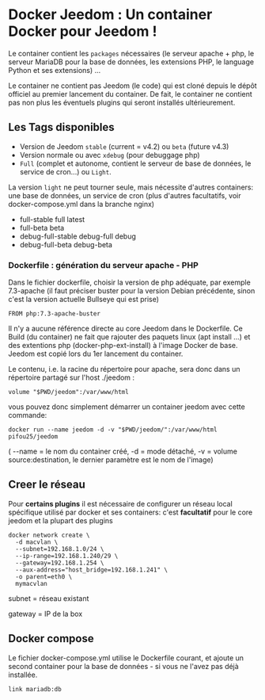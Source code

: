 ﻿# Docker Jeedom : Un container Docker pour Jeedom !

Le container contient les `packages` nécessaires (le serveur apache + php,
 le serveur MariaDB pour la base de données, les extensions PHP, le language Python et ses extensions) ...

 Le container ne contient pas Jeedom (le code) qui est cloné depuis le dépôt officiel au premier
 lancement du container. De fait, le container ne contient pas non plus les éventuels plugins qui seront
 installés ultérieurement.

 ## Les Tags disponibles

* Version de Jeedom `stable` (current = v4.2) ou `beta` (future v4.3)
* Version normale ou avec `xdebug` (pour debuggage php)
* `Full` (complet et autonome, contient le serveur de base de données, le service de cron...) ou `Light`.

La version `light` ne peut tourner seule, mais nécessite d'autres containers: 
une base de données, un service de cron (plus d'autres
facultatifs, voir docker-compose.yml dans la branche nginx)

* full-stable full latest
* full-beta beta
* debug-full-stable debug-full debug
* debug-full-beta debug-beta

### Dockerfile : génération du serveur apache - PHP

Dans le fichier dockerfile, choisir la version de php adéquate, par exemple 7.3-apache (il faut préciser buster
pour la version Debian précédente, sinon c'est la version actuelle Bullseye qui est prise)
```
FROM php:7.3-apache-buster
```

Il n'y a aucune référence directe au core Jeedom dans le Dockerfile. Ce Build (du container) ne fait
que rajouter des paquets linux (apt install ...) et des extentions php (docker-php-ext-install)
à l'image Docker de base. Jeedom est copié lors du 1er lancement du container.

Le contenu, i.e. la racine du répertoire pour apache, sera donc dans un répertoire partagé sur l'host ./jeedom :
```
volume "$PWD/jeedom":/var/www/html
```

vous pouvez donc simplement démarrer un container jeedom avec cette commande:
```
docker run --name jeedom -d -v "$PWD/jeedom/":/var/www/html pifou25/jeedom
```

( --name = le nom du container créé, -d = mode détaché, -v = volume source:destination, 
le dernier paramètre est le nom de l'image)

## Creer le réseau

Pour **certains plugins** il est nécessaire de configurer un réseau local 
spécifique utilisé par docker et ses containers: c'est **facultatif** pour le core jeedom
et la plupart des plugins
```
docker network create \
  -d macvlan \
  --subnet=192.168.1.0/24 \
  --ip-range=192.168.1.240/29 \
  --gateway=192.168.1.254 \
  --aux-address="host_bridge=192.168.1.241" \
  -o parent=eth0 \
  mymacvlan
```
subnet = réseau existant

gateway = IP de la box

## Docker compose

Le fichier docker-compose.yml utilise le Dockerfile courant, et ajoute un second container pour 
la base de données - si vous ne l'avez pas déjà installée.
```
link mariadb:db
```
